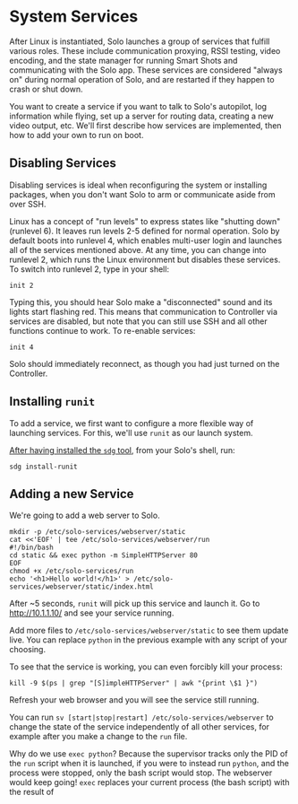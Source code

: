 # System Services

After Linux is instantiated, Solo launches a group of services that fulfill various roles. These include communication proxying, RSSI testing, video encoding, and the state manager for running Smart Shots and communicating with the Solo app. These services are considered "always on" during normal operation of Solo, and are restarted if they happen to crash or shut down.

You want to create a service if you want to talk to Solo's autopilot, log information while flying, set up a server for routing data, creating a new video output, etc. We'll first describe how services are implemented, then how to add your own to run on boot.

## Disabling Services

Disabling services is ideal when reconfiguring the system or installing packages, when you don't want Solo to arm or communicate aside from over SSH.

Linux has a concept of "run levels" to express states like "shutting down" (runlevel 6). It leaves run levels 2-5 defined for normal operation. Solo by default boots into runlevel 4, which enables multi-user login and launches all of the services mentioned above. At any time, you can change into runlevel 2, which runs the Linux environment but disables these services. To switch into runlevel 2, type in your shell:

```
init 2
```

Typing this, you should hear Solo make a "disconnected" sound and its lights start flashing red. This means that communication to Controller via services are disabled, but note that you can still use SSH and all other functions continue to work. To re-enable services:

```
init 4
```

Solo should immediately reconnect, as though you had just turned on the Controller.

## Installing `runit`

To add a service, we first want to configure a more flexible way of launching services. For this, we'll use `runit` as our launch system.

[After having installed the `sdg` tool](utils.html), from your Solo's shell, run:

```
sdg install-runit
```

## Adding a new Service

We're going to add a web server to Solo.

```
mkdir -p /etc/solo-services/webserver/static
cat <<'EOF' | tee /etc/solo-services/webserver/run
#!/bin/bash
cd static && exec python -m SimpleHTTPServer 80
EOF
chmod +x /etc/solo-services/run
echo '<h1>Hello world!</h1>' > /etc/solo-services/webserver/static/index.html
```

After ~5 seconds, `runit` will pick up this service and launch it. Go to <http://10.1.1.10/> and see your service running.

Add more files to `/etc/solo-services/webserver/static` to see them update live. You can replace `python` in the previous example with any script of your choosing.

To see that the service is working, you can even forcibly kill your process:

```
kill -9 $(ps | grep "[S]impleHTTPServer" | awk "{print \$1 }")
```

Refresh your web browser and you will see the service still running.

You can run `sv [start|stop|restart] /etc/solo-services/webserver` to change the state of the service independently of all other services, for example after you make a change to the `run` file.

Why do we use `exec python`? Because the supervisor tracks only the PID of the `run` script when it is launched, if you were to instead run `python`, and the process were stopped, only the bash script would stop. The webserver would keep going! `exec` replaces your current process (the bash script) with the result of 


